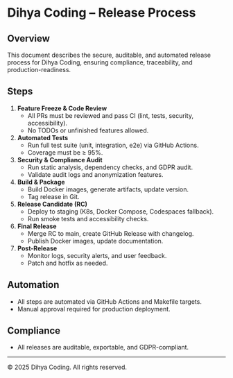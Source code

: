 # Dihya Coding – Release Process

## Overview
This document describes the secure, auditable, and automated release process for Dihya Coding, ensuring compliance, traceability, and production-readiness.

## Steps
1. **Feature Freeze & Code Review**
   - All PRs must be reviewed and pass CI (lint, tests, security, accessibility).
   - No TODOs or unfinished features allowed.
2. **Automated Tests**
   - Run full test suite (unit, integration, e2e) via GitHub Actions.
   - Coverage must be ≥ 95%.
3. **Security & Compliance Audit**
   - Run static analysis, dependency checks, and GDPR audit.
   - Validate audit logs and anonymization features.
4. **Build & Package**
   - Build Docker images, generate artifacts, update version.
   - Tag release in Git.
5. **Release Candidate (RC)**
   - Deploy to staging (K8s, Docker Compose, Codespaces fallback).
   - Run smoke tests and accessibility checks.
6. **Final Release**
   - Merge RC to main, create GitHub Release with changelog.
   - Publish Docker images, update documentation.
7. **Post-Release**
   - Monitor logs, security alerts, and user feedback.
   - Patch and hotfix as needed.

## Automation
- All steps are automated via GitHub Actions and Makefile targets.
- Manual approval required for production deployment.

## Compliance
- All releases are auditable, exportable, and GDPR-compliant.

---
© 2025 Dihya Coding. All rights reserved.
